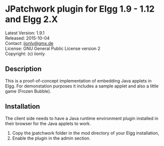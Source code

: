 JPatchwork plugin for Elgg 1.9 - 1.12 and Elgg 2.X
==================================================

Latest Version: 1.9.1  
Released: 2015-10-04  
Contact: iionly@gmx.de  
License: GNU General Public License version 2  
Copyright: (c) iionly


Description
-----------

This is a proof-of-concept implementation of embedding Java applets in Elgg. For demonstation purposes it includes a sample applet and also a little game (Frozen Bubble).


Installation
------------

The client side needs to have a Java runtime environment plugin installed in their browser for the Java applets to work.

1. Copy the jpatchwork folder in the mod directory of your Elgg installation,
2. Enable the plugin in the admin section.
